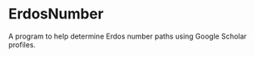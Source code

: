 ErdosNumber
===========

A program to help determine Erdos number paths using Google Scholar profiles.
